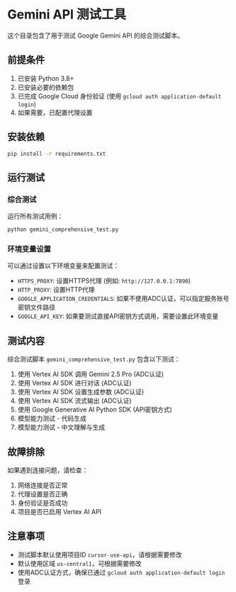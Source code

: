 # Gemini API 测试工具

这个目录包含了用于测试 Google Gemini API 的综合测试脚本。

## 前提条件

1. 已安装 Python 3.8+
2. 已安装必要的依赖包
3. 已完成 Google Cloud 身份验证 (使用 `gcloud auth application-default login`)
4. 如果需要，已配置代理设置

## 安装依赖

```bash
pip install -r requirements.txt
```

## 运行测试

### 综合测试

运行所有测试用例：

```bash
python gemini_comprehensive_test.py
```

### 环境变量设置

可以通过设置以下环境变量来配置测试：

- `HTTPS_PROXY`: 设置HTTPS代理 (例如: `http://127.0.0.1:7890`)
- `HTTP_PROXY`: 设置HTTP代理
- `GOOGLE_APPLICATION_CREDENTIALS`: 如果不使用ADC认证，可以指定服务账号密钥文件路径
- `GOOGLE_API_KEY`: 如果要测试直接API密钥方式调用，需要设置此环境变量

## 测试内容

综合测试脚本 `gemini_comprehensive_test.py` 包含以下测试：

1. 使用 Vertex AI SDK 调用 Gemini 2.5 Pro (ADC认证)
2. 使用 Vertex AI SDK 进行对话 (ADC认证)
3. 使用 Vertex AI SDK 设置生成参数 (ADC认证)
4. 使用 Vertex AI SDK 流式输出 (ADC认证)
5. 使用 Google Generative AI Python SDK (API密钥方式)
6. 模型能力测试 - 代码生成
7. 模型能力测试 - 中文理解与生成

## 故障排除

如果遇到连接问题，请检查：

1. 网络连接是否正常
2. 代理设置是否正确
3. 身份验证是否成功
4. 项目是否已启用 Vertex AI API

## 注意事项

- 测试脚本默认使用项目ID `cursor-use-api`，请根据需要修改
- 默认使用区域 `us-central1`，可根据需要修改
- 使用ADC认证方式，确保已通过 `gcloud auth application-default login` 登录 